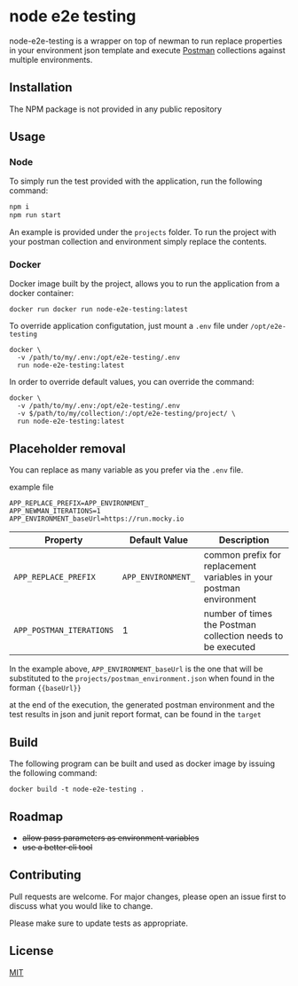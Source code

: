 # node e2e testing


node-e2e-testing is a wrapper on top of newman to run replace properties in your environment json template and execute [Postman](https://postman.com) collections against multiple environments.


## Installation

The NPM package is not provided in any public repository

## Usage
### Node
To simply run the test provided with the application, run the following command:

```bash
npm i
npm run start
```

An example is provided under the `projects` folder.
To run the project with your postman collection and environment simply replace the contents.

### Docker

Docker image built by the project, allows you to run the application from a docker container:

```
docker run docker run node-e2e-testing:latest
```

To override application configutation, just mount a `.env` file under `/opt/e2e-testing`

```
docker \
  -v /path/to/my/.env:/opt/e2e-testing/.env
  run node-e2e-testing:latest
```

In order to override default values, you can override the command:
```
docker \
  -v /path/to/my/.env:/opt/e2e-testing/.env
  -v $/path/to/my/collection/:/opt/e2e-testing/project/ \
  run node-e2e-testing:latest
```

## Placeholder removal

You can replace as many variable as you prefer via the `.env` file.

example file
```
APP_REPLACE_PREFIX=APP_ENVIRONMENT_
APP_NEWMAN_ITERATIONS=1
APP_ENVIRONMENT_baseUrl=https://run.mocky.io
```

| Property                | Default Value      | Description                                                         |
| ----------------------- | ------------------ | ------------------------------------------------------------------- |
| `APP_REPLACE_PREFIX`    | `APP_ENVIRONMENT_` | common prefix for replacement variables in your postman environment |
| `APP_POSTMAN_ITERATIONS` | 1                  | number of times the Postman collection needs to be executed         |

In the example above, `APP_ENVIRONMENT_baseUrl` is the one that will be substituted to the `projects/postman_environment.json` when found in the forman `{{baseUrl}}`

at the end of the execution, the generated postman environment and the test results in json and junit report format, can be found in the `target`

## Build

The following program can be built and used as docker image by issuing the following command:

```
docker build -t node-e2e-testing .
```

## Roadmap

* ~~allow pass parameters as environment variables~~
* ~~use a better cli tool~~

## Contributing

Pull requests are welcome. For major changes, please open an issue first to discuss what you would like to change.

Please make sure to update tests as appropriate.

## License

[MIT](https://choosealicense.com/licenses/mit/)
